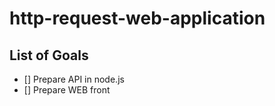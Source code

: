 # http-request-web-application


## List of Goals

- [] Prepare API in node.js
- [] Prepare WEB front